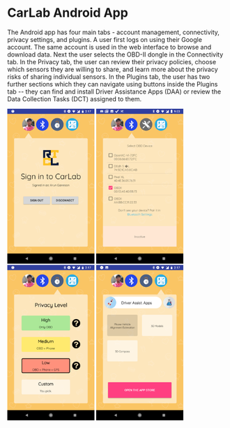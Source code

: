# CarLab Android App

The Android app has four main tabs - account management, connectivity, privacy settings, and plugins. A user first logs on using their Google account. The same account is used in the web interface to browse and download data. Next the user selects the OBD-II dongle in the Connectivity tab. In the Privacy tab, the user can review their privacy policies, choose which sensors they are willing to share, and learn more about the privacy risks of sharing individual sensors. In the Plugins tab, the user has two further sections which they can navigate using buttons inside the Plugins tab -- they can find and install Driver Assistance Apps (DAA) or review the Data Collection Tasks (DCT) assigned to them.

<img src='app-account.png' style='width: 200px'>
<img src='app-connectivity.png' style='width: 200px'>
<img src='app-privacy.png' style='width: 200px'>
<img src='app-plugins.png' style='width: 200px'>